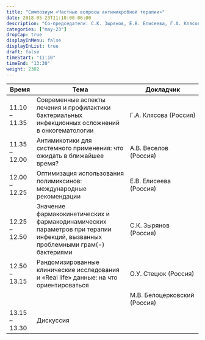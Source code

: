 ```yaml
---
title: "Симпозиум «Частные вопросы антимикробной терапии»"
date: 2018-05-23T11:10:00-06:00
description: "Со-председатели: С.К. Зырянов, Е.В. Елисеева, Г.А. Клясова"
categories: ["may-23"]
dropCap: true
displayInMenu: false
displayInList: true
draft: false
timeStart: "11:10"
timeEnd: "13:30"
weight: 2302
---
```


| Время            | Тема           | Докладчик  |
| ------------- | ------------- | ----- |
| 11.10 – 11.35 | Современные аспекты лечения и профилактики бактериальных инфекционных осложнений в онкогематологии                           | Г.А.&nbsp;Клясова (Россия)        | 
| 11.35 – 12.00 | Антимикотики для системного применения: что ожидать в ближайшее время?                                                       | А.В.&nbsp;Веселов (Россия)        | 
| 12.00 – 12.25 | Оптимизация использования полимиксинов: международные рекомендации                                                           | Е.В.&nbsp;Елисеева (Россия)       | 
| 12.25 – 12.50 | Значение фармакокинетических и фармакодинамических параметров при терапии инфекций, вызванных проблемными грам(-) бактериями | С.К.&nbsp;Зырянов (Россия)        | 
| 12.50 – 13.15 | Рандомизированные клинические исследования и «Real life» данные: на что ориентироваться                                      | О.У.&nbsp;Стецюк (Россия)         | 
|               |                                                                                                                              | М.В.&nbsp;Белоцерковский (Россия) | 
| 13.15 – 13.30 | Дискуссия                                                                                                                    |                              | 
